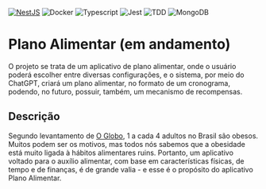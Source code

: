 [![NestJS](https://img.shields.io/badge/NestJS-E0234E?logo=nestjs&logoColor=white)](https://nestjs.com/)
![Docker](https://img.shields.io/badge/Docker-2496ED?logo=docker&logoColor=white)
![Typescript](https://img.shields.io/badge/Typescript-3178C6?logo=typescript&logoColor=white)
![Jest](https://img.shields.io/badge/Jest-C21325?logo=jest&logoColor=white)
![TDD](https://img.shields.io/badge/TDD-enabled-brightgreen)
![MongoDB](https://img.shields.io/badge/MongoDB-023430?logo=mongodb&logoColor=white)


# Plano Alimentar (em andamento)
O projeto se trata de um aplicativo de plano alimentar, onde o usuário poderá escolher entre diversas configurações, e o sistema, por meio do ChatGPT, criará um plano alimentar, no formato de um cronograma, podendo, no futuro, possuir, também, um mecanismo de recompensas.

## Descrição
  Segundo levantamento de [O Globo](https://oglobo.globo.com/saude/noticia/2024/03/04/dia-mundial-da-obesidade-1-a-cada-4-adultos-no-brasil-e-obeso-veja-o-ranking-das-capitais.ghtml), 1 a cada 4 adultos no Brasil são obesos. Muitos podem ser os motivos, mas todos nós sabemos que a obesidade está muito ligada à hábitos alimentares ruins. Portanto, um aplicativo voltado para o auxílio alimentar, com base em características físicas, de tempo e de finanças, é de grande valia - e esse é o propósito do aplicativo Plano Alimentar.
